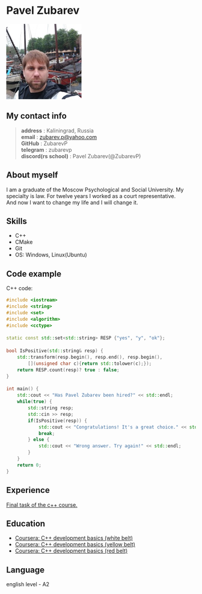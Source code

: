 # Pavel Zubarev

![my_photo](img/self.jpg)

## **My contact info**
> **address** : Kaliningrad, Russia<br>
> **email** : zubarev.p@yahoo.com<br>
> **GitHub** : ZubarevP<br>
> **telegram** : zubarevp<br>
> **discord(rs school)** : Pavel Zubarev(@ZubarevP)<br>


## About myself
I am a graduate of the Moscow Psychological and Social University. My specialty is law. For twelve years I worked as a court representative.<br> 
And now I want to change my life and I will change it.

## Skills
- C++<br> 
- CMake<br>
- Git<br>
- OS: Windows, Linux(Ubuntu)<br>

## Code example
C++ code:
```c++
#include <iostream>
#include <string>
#include <set>
#include <algorithm>
#include <cctype>

static const std::set<std::string> RESP {"yes", "y", "ok"};

bool IsPositive(std::string& resp) {
    std::transform(resp.begin(), resp.end(), resp.begin(),
        [](unsigned char c){return std::tolower(c);});    
    return RESP.count(resp)? true : false; 
}

int main() {
    std::cout << "Has Pavel Zubarev been hired?" << std::endl;
    while(true) {
        std::string resp;
        std::cin >> resp;
        if(IsPositive(resp)) {
            std::cout << "Congratulations! It's a great choice." << std::endl;
            break;
        } else {
            std::cout << "Wrong answer. Try again!" << std::endl;
        }
    }
    return 0;
}
```
## Experience
[Final task of the c++ course.](https://github.com/ZubarevP/EducationCPP/tree/main/RedBelt/6WEEK)

## Education
- [Coursera: C++ development basics (white belt)](https://coursera.org/share/e452dd6d315306750c9ee0580b360fd9) 
- [Coursera: C++ development basics (yellow belt)](https://coursera.org/share/10786d003a1f34e33d4b270e2e9315b2)
- [Coursera: C++ development basics (red belt)](https://coursera.org/share/22c66ddff09d9e4c77f0498449a9dfa2) 

## Language
english level - A2
